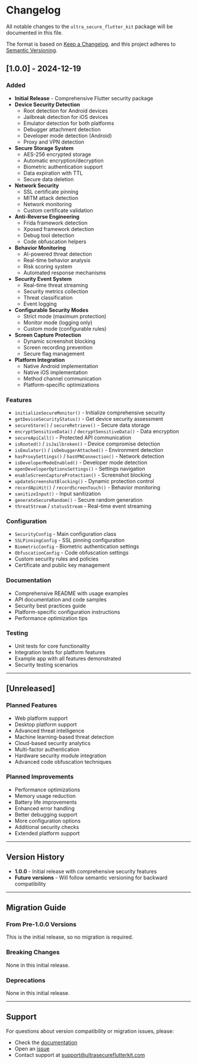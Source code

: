 # Changelog

All notable changes to the `ultra_secure_flutter_kit` package will be documented in this file.

The format is based on [Keep a Changelog](https://keepachangelog.com/en/1.0.0/),
and this project adheres to [Semantic Versioning](https://semver.org/spec/v2.0.0.html).

## [1.0.0] - 2024-12-19

### Added
- **Initial Release** - Comprehensive Flutter security package
- **Device Security Detection**
  - Root detection for Android devices
  - Jailbreak detection for iOS devices
  - Emulator detection for both platforms
  - Debugger attachment detection
  - Developer mode detection (Android)
  - Proxy and VPN detection
- **Secure Storage System**
  - AES-256 encrypted storage
  - Automatic encryption/decryption
  - Biometric authentication support
  - Data expiration with TTL
  - Secure data deletion
- **Network Security**
  - SSL certificate pinning
  - MITM attack detection
  - Network monitoring
  - Custom certificate validation
- **Anti-Reverse Engineering**
  - Frida framework detection
  - Xposed framework detection
  - Debug tool detection
  - Code obfuscation helpers
- **Behavior Monitoring**
  - AI-powered threat detection
  - Real-time behavior analysis
  - Risk scoring system
  - Automated response mechanisms
- **Security Event System**
  - Real-time threat streaming
  - Security metrics collection
  - Threat classification
  - Event logging
- **Configurable Security Modes**
  - Strict mode (maximum protection)
  - Monitor mode (logging only)
  - Custom mode (configurable rules)
- **Screen Capture Protection**
  - Dynamic screenshot blocking
  - Screen recording prevention
  - Secure flag management
- **Platform Integration**
  - Native Android implementation
  - Native iOS implementation
  - Method channel communication
  - Platform-specific optimizations

### Features
- `initializeSecureMonitor()` - Initialize comprehensive security
- `getDeviceSecurityStatus()` - Get device security assessment
- `secureStore()` / `secureRetrieve()` - Secure data storage
- `encryptSensitiveData()` / `decryptSensitiveData()` - Data encryption
- `secureApiCall()` - Protected API communication
- `isRooted()` / `isJailbroken()` - Device compromise detection
- `isEmulator()` / `isDebuggerAttached()` - Environment detection
- `hasProxySettings()` / `hasVPNConnection()` - Network detection
- `isDeveloperModeEnabled()` - Developer mode detection
- `openDeveloperOptionsSettings()` - Settings navigation
- `enableScreenCaptureProtection()` - Screenshot blocking
- `updateScreenshotBlocking()` - Dynamic protection control
- `recordApiHit()` / `recordScreenTouch()` - Behavior monitoring
- `sanitizeInput()` - Input sanitization
- `generateSecureRandom()` - Secure random generation
- `threatStream` / `statusStream` - Real-time event streaming

### Configuration
- `SecurityConfig` - Main configuration class
- `SSLPinningConfig` - SSL pinning configuration
- `BiometricConfig` - Biometric authentication settings
- `ObfuscationConfig` - Code obfuscation settings
- Custom security rules and policies
- Certificate and public key management

### Documentation
- Comprehensive README with usage examples
- API documentation and code samples
- Security best practices guide
- Platform-specific configuration instructions
- Performance optimization tips

### Testing
- Unit tests for core functionality
- Integration tests for platform features
- Example app with all features demonstrated
- Security testing scenarios

---

## [Unreleased]

### Planned Features
- Web platform support
- Desktop platform support
- Advanced threat intelligence
- Machine learning-based threat detection
- Cloud-based security analytics
- Multi-factor authentication
- Hardware security module integration
- Advanced code obfuscation techniques

### Planned Improvements
- Performance optimizations
- Memory usage reduction
- Battery life improvements
- Enhanced error handling
- Better debugging support
- More configuration options
- Additional security checks
- Extended platform support

---

## Version History

- **1.0.0** - Initial release with comprehensive security features
- **Future versions** - Will follow semantic versioning for backward compatibility

---

## Migration Guide

### From Pre-1.0.0 Versions
This is the initial release, so no migration is required.

### Breaking Changes
None in this initial release.

### Deprecations
None in this initial release.

---

## Support

For questions about version compatibility or migration issues, please:
- Check the [documentation](https://github.com/kanhiya3008/ultra_secure_flutter_kit#readme)
- Open an [issue](https://github.com/kanhiya3008/ultra_secure_flutter_kit/issues)
- Contact support at support@ultrasecureflutterkit.com

